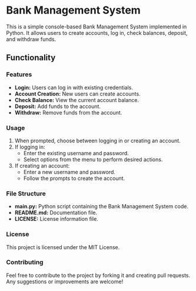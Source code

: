 # Bank Management System
This is a simple console-based Bank Management System implemented in Python. It allows users to create accounts, log in, check balances, deposit, and withdraw funds.
## Functionality
### Features
- **Login:** Users can log in with existing credentials.
- **Account Creation:** New users can create accounts.
- **Check Balance:** View the current account balance.
- **Deposit:** Add funds to the account.
- **Withdraw:** Remove funds from the account.
### Usage
1. When prompted, choose between logging in or creating an account.
2. If logging in:
   - Enter the existing username and password.
   - Select options from the menu to perform desired actions.
3. If creating an account:
   - Enter a new username and password.
   - Follow the prompts to create the account.
### File Structure
- **main.py:** Python script containing the Bank Management System code.
- **README.md:** Documentation file.
- **LICENSE:** License information file.
### License
This project is licensed under the MIT License.

### Contributing
Feel free to contribute to the project by forking it and creating pull requests. Any suggestions or improvements are welcome!
